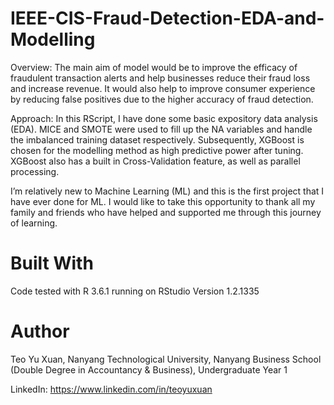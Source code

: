 # IEEE-CIS-Fraud-Detection-EDA-and-Modelling

Overview: The main aim of model would be to improve the efficacy of fraudulent transaction alerts and help businesses reduce their fraud loss and increase revenue. It would also help to improve consumer experience by reducing false positives due to the higher accuracy of fraud detection. 

Approach: In this RScript, I have done some basic expository data analysis (EDA). MICE and SMOTE were used to fill up the NA variables and handle the imbalanced training dataset respectively. Subsequently, XGBoost is chosen for the modelling method as high predictive power after tuning. XGBoost also has a built in Cross-Validation feature, as well as parallel processing.

I’m relatively new to Machine Learning (ML) and this is the first project that I have ever done for ML. I would like to take this opportunity to thank all my family and friends who have helped and supported me through this journey of learning. 

# Built With
Code tested with R 3.6.1 running on RStudio Version 1.2.1335

# Author
Teo Yu Xuan, Nanyang Technological University, Nanyang Business School (Double Degree in Accountancy & Business), Undergraduate Year 1

LinkedIn: https://www.linkedin.com/in/teoyuxuan


